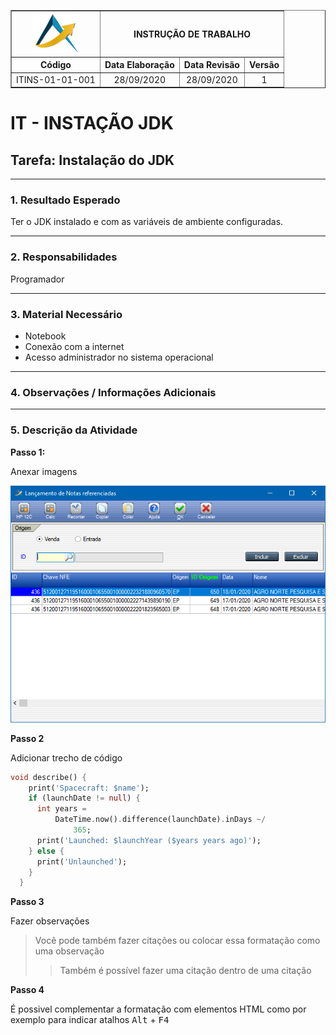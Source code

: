 <table border="1">
    <tr>
        <th><img width="75" src="imagens/path41.png"></th>
        <th colspan=3>INSTRUÇÃO DE TRABALHO</th>
    </tr>
    <tr>
        <th>Código</th>
        <th>Data Elaboração</th>
        <th>Data Revisão</th>
        <th>Versão</th>
    </tr>
    <tr style="text-align: center;">
        <td>ITINS-01-01-001</td>
        <td>28/09/2020</td>
        <td>28/09/2020</td>
        <td>1</td>
    </tr>
</table>

# IT - INSTAÇÃO JDK

## Tarefa: Instalação do JDK

----------
### **1. Resultado Esperado**

Ter o JDK instalado e com as variáveis de ambiente configuradas.

----------
### **2. Responsabilidades**

Programador

----------
### **3. Material Necessário**

- Notebook
- Conexão com a internet
- Acesso administrador no sistema operacional

----------
### **4. Observações / Informações Adicionais** 

----------
### **5. Descrição da Atividade**

**Passo 1:**

Anexar imagens

![Tela de Lançamento](imagens/frame.png)

**Passo 2**

Adicionar trecho de código

```dart
void describe() {
    print('Spacecraft: $name');
    if (launchDate != null) {
      int years =
          DateTime.now().difference(launchDate).inDays ~/
              365;
      print('Launched: $launchYear ($years years ago)');
    } else {
      print('Unlaunched');
    }
  }
```

**Passo 3**

Fazer observações

> Você pode também fazer citações ou colocar essa formatação como uma observação
> > Também é possível fazer uma citação dentro de uma citação

**Passo 4**

É possivel complementar a formatação com elementos HTML como por exemplo para indicar atalhos <kbd>Alt</kbd> + <kbd>F4</kbd>
